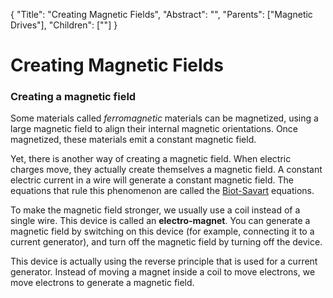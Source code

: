 {
    "Title": "Creating Magnetic Fields",
    "Abstract": "",
    "Parents": ["Magnetic Drives"],
    "Children": [""]
}

# Creating Magnetic Fields

### Creating a magnetic field

Some materials called _ferromagnetic_ materials can be magnetized, using a large magnetic field to align their internal magnetic orientations. Once magnetized, these materials emit a constant magnetic field.

Yet, there is another way of creating a magnetic field. When electric charges move, they actually create themselves a magnetic field. A constant electric current in a wire will generate a constant magnetic field. The equations that rule this phenomenon are called the <a href="https://en.wikipedia.org/wiki/Biot-Savart_law">Biot-Savart</a> equations. 

To make the magnetic field stronger, we usually use a coil instead of a single wire. This device is called an **electro-magnet**. You can generate a magnetic field by switching on this device (for example, connecting it to a current generator), and turn off the magnetic field by turning off the device. 

This device is actually using the reverse principle that is used for a current generator. Instead of moving a magnet inside a coil to move electrons, we move electrons to generate a magnetic field.